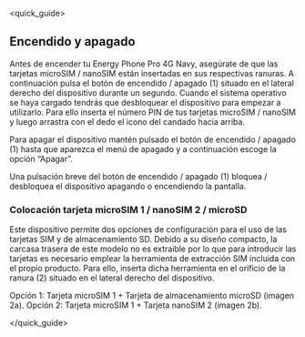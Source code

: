 <quick_guide>
## Encendido y apagado

Antes de encender tu Energy Phone Pro 4G Navy, asegúrate de que las tarjetas microSIM / nanoSIM están insertadas en sus respectivas ranuras. A continuación pulsa el botón de encendido / apagado (1) situado en el lateral derecho del dispositivo durante un segundo. Cuando el sistema operativo se haya cargado tendrás que desbloquear el dispositivo para empezar a utilizarlo. Para ello inserta el número PIN de tus tarjetas microSIM / nanoSIM y luego arrastra con el dedo el icono del candado hacia arriba.

Para apagar el dispositivo mantén pulsado el botón de encendido / apagado (1) hasta que aparezca el menú de apagado y a continuación escoge la opción “Apagar”.

Una pulsación breve del botón de encendido / apagado (1) bloquea / desbloquea el dispositivo apagando o encendiendo la pantalla.

### Colocación tarjeta microSIM 1 / nanoSIM 2 / microSD

Este dispositivo permite dos opciones de configuración para el uso de las tarjetas SIM y de almacenamiento SD.
Debido a su diseño compacto, la carcasa trasera de este modelo no es extraible por lo que para introducir las tarjetas es necesario emplear la herramienta de extracción SIM incluida con el propio producto. Para ello, inserta dicha herramienta en el orificio de la ranura (2) situado en el lateral derecho del dispositivo.

Opción 1: Tarjeta microSIM 1 + Tarjeta de almacenamiento microSD (imagen 2a).
Opción 2: Tarjeta microSIM 1 + Tarjeta nanoSIM 2  (imagen 2b).

</quick_guide>

